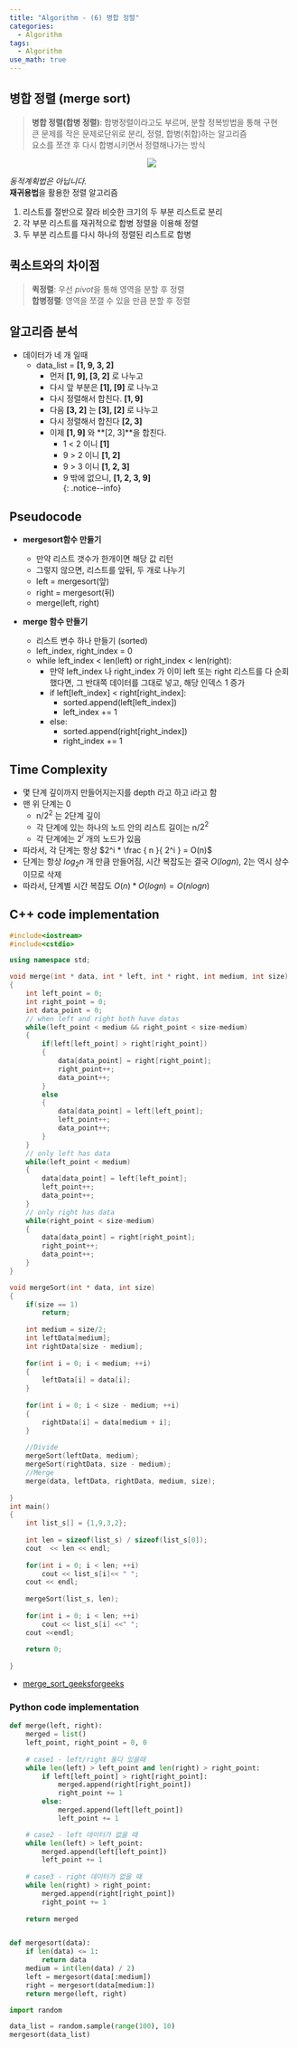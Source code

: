 ```yaml
---
title: "Algorithm - (6) 병합 정렬"
categories:
  - Algorithm
tags:
  - Algorithm
use_math: true
---
```


## 병합 정렬 (merge sort)
> **병합 정렬(합병 정렬)**: 합병정렬이라고도 부르며, 분할 정복방법을 통해 구현  
> 큰 문제를 작은 문제로단위로 분리, 정렬, 합병(취합)하는 알고리즘  
> 요소를 쪼갠 후 다시 합병시키면서 정렬해나가는 방식    


<center>
	<a href="https://en.wikipedia.org/wiki/Merge_sort">
		<img src="https://upload.wikimedia.org/wikipedia/commons/c/cc/Merge-sort-example-300px.gif"/>
	</a>
</center>


*동적계획법은 아닙니다.*  
**재귀용법**을 활용한 정렬 알고리즘  
1. 리스트를 절반으로 잘라 비슷한 크기의 두 부분 리스트로 분리  
2. 각 부분 리스트를 재귀적으로 합병 정렬을 이용해 정렬  
3. 두 부분 리스트를 다시 하나의 정렬된 리스트로 합병  

## 퀵소트와의 차이점
> **퀵정렬**: 우선 *pivot*을 통해 영역을 분할 후 정렬  
> **합병정렬**: 영역을 쪼갤 수 있을 만큼 분할 후 정렬  


## 알고리즘 분석  
* 데이터가 네 개 일때 
  - data_list = **[1, 9, 3, 2]**  
    - 먼저 **[1, 9], [3, 2]** 로 나누고  
    - 다시 앞 부분은 **[1], [9]** 로 나누고  
    - 다시 정렬해서 합친다. **[1, 9]**  
    - 다음 **[3, 2]** 는 **[3], [2]** 로 나누고  
    - 다시 정렬해서 합친다 **[2, 3]**  
    - 이제 **[1, 9]** 와 **[2, 3]**을 합친다.  
      - 1 < 2 이니 **[1]**  
      - 9 > 2 이니 **[1, 2]**  
      - 9 > 3 이니 **[1, 2, 3]**  
      - 9 밖에 없으니, **[1, 2, 3, 9]**  
{: .notice--info}


## Pseudocode
* **mergesort함수 만들기**
  - 만약 리스트 갯수가 한개이면 해당 값 리턴
  - 그렇지 않으면, 리스트를 앞뒤, 두 개로 나누기
  - left = mergesort(앞)
  - right = mergesort(뒤)
  - merge(left, right)

* **merge 함수 만들기**
  - 리스트 변수 하나 만들기 (sorted)
  - left_index, right_index = 0
  - while left_index < len(left) or right_index < len(right):
    - 만약 left_index 나 right_index 가 이미 left 또는 right 리스트를 다 순회했다면, 그 반대쪽 데이터를 그대로 넣고, 해당 인덱스 1 증가
    - if left[left_index] < right[right_index]:
      - sorted.append(left[left_index])
      - left_index += 1
    - else:
      - sorted.append(right[right_index])
      - right_index += 1
	  

## Time Complexity
- 몇 단계 깊이까지 만들어지는지를 depth 라고 하고 i라고 함   
- 맨 위 단계는 0  
  - n/$2^2$ 는 2단계 깊이  
  - 각 단계에 있는 하나의 노드 안의 리스트 길이는 n/$2^2$  
  - 각 단계에는 $2^i$ 개의 노드가 있음  
- 따라서, 각 단계는 항상 $2^i * \frac { n }{ 2^i } = O(n)$  
- 단계는 항상 $log_2 n$ 개 만큼 만들어짐, 시간 복잡도는 결국 $O(log n)$, 2는 역시 상수이므로 삭제  
- 따라서, 단계별 시간 복잡도 $O(n) * O(log n) = O(n log n)$   

## C++ code implementation  
```cpp
#include<iostream>
#include<cstdio>

using namespace std;

void merge(int * data, int * left, int * right, int medium, int size)
{
	int left_point = 0;
	int right_point = 0;
	int data_point = 0;
	// when left and right both have datas
	while(left_point < medium && right_point < size-medium)
	{
		if(left[left_point] > right[right_point])
		{
			data[data_point] = right[right_point];
			right_point++;
			data_point++;
		}
		else
		{
			data[data_point] = left[left_point];
			left_point++;
			data_point++;
		}
	}
	// only left has data
	while(left_point < medium)
	{
		data[data_point] = left[left_point];
		left_point++;
		data_point++;
	}
	// only right has data
	while(right_point < size-medium)
	{
		data[data_point] = right[right_point];
		right_point++;
		data_point++;
	}
}

void mergeSort(int * data, int size)
{
	if(size == 1)
		return;
	
	int medium = size/2;
	int leftData[medium];
	int rightData[size - medium];
	
	for(int i = 0; i < medium; ++i)
	{
		leftData[i] = data[i];
	}
	
	for(int i = 0; i < size - medium; ++i)
	{
		rightData[i] = data[medium + i];
	}
	
	//Divide
	mergeSort(leftData, medium); 
	mergeSort(rightData, size - medium);
	//Merge
	merge(data, leftData, rightData, medium, size);
	
}
int main()
{
	int list_s[] = {1,9,3,2};
	
	int len = sizeof(list_s) / sizeof(list_s[0]);
	cout  << len << endl;
	
	for(int i = 0; i < len; ++i)
		cout << list_s[i]<< " ";
	cout << endl;
	
	mergeSort(list_s, len);
	
	for(int i = 0; i < len; ++i)
		cout << list_s[i] <<" ";
	cout <<endl;	
		
	return 0;
	
}
```
* [merge_sort_geeksforgeeks](https://www.geeksforgeeks.org/merge-sort/)  

### Python code implementation

```python
def merge(left, right):
    merged = list()
    left_point, right_point = 0, 0
    
    # case1 - left/right 둘다 있을때
    while len(left) > left_point and len(right) > right_point:
        if left[left_point] > right[right_point]:
            merged.append(right[right_point])
            right_point += 1
        else:
            merged.append(left[left_point])
            left_point += 1

    # case2 - left 데이터가 없을 때
    while len(left) > left_point:
        merged.append(left[left_point])
        left_point += 1
        
    # case3 - right 데이터가 없을 때
    while len(right) > right_point:
        merged.append(right[right_point])
        right_point += 1
    
    return merged


def mergesort(data):
    if len(data) <= 1:
        return data
    medium = int(len(data) / 2)
    left = mergesort(data[:medium])
    right = mergesort(data[medium:])
    return merge(left, right)
```

```python
import random

data_list = random.sample(range(100), 10)
mergesort(data_list)
```
